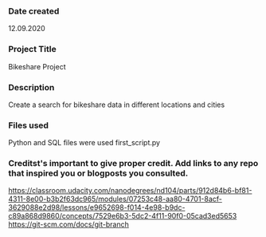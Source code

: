 ### Date created
12.09.2020

### Project Title
Bikeshare Project

### Description
Create a search for bikeshare data in different locations and cities

### Files used
Python and SQL files were used
first_script.py

### Creditst's important to give proper credit. Add links to any repo that inspired you or blogposts you consulted.
https://classroom.udacity.com/nanodegrees/nd104/parts/912d84b6-bf81-4311-8e00-b3b2f63dc965/modules/07253c48-aa80-4701-8acf-3629088e2d98/lessons/e9652698-f014-4e98-b9dc-c89a868d9860/concepts/7529e6b3-5dc2-4f11-90f0-05cad3ed5653
https://git-scm.com/docs/git-branch
